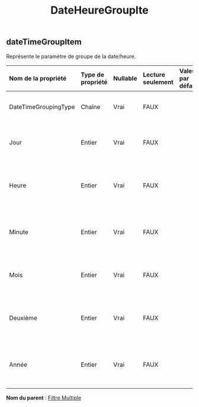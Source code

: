 ﻿---
title: DateHeureGroupIte
second_title: Aspose.Cells Cloud Documen
type: docs
url: /fr/specification/model/datetimegroupitem/
description: "Aspose.Cells Spécification du modèle cloud : DateTimeGroupItem. Gérez sans effort Excel et d'autres feuilles de calcul avec des fonctionnalités telles que l'ouverture, la génération, l'édition, le fractionnement, la fusion, la comparaison et la conversion."
kwords: Excel, Office, feuille de calcul, Cloud REST API, DateTimeGroupItem
weight: 50
---
## **dateTimeGroupItem**

 Représente le paramètre de groupe de la date/heure.

| Nom de la propriété| Type de propriété| Nullable| Lecture seulement| Valeur par défaut| Description|
|:- |:- |:- |:- |:- |:- |
| DateTimeGroupingType| Chaîne| Vrai| FAUX|| Obtient et définit le type de groupe.|
| Jour| Entier| Vrai| FAUX|| Obtient et définit le jour de la date/heure groupée.|
| Heure| Entier| Vrai| FAUX|| Obtient et définit l’heure de la date/heure groupée.|
| Minute| Entier| Vrai| FAUX|| Obtient et définit la minute de la date/heure groupée.|
|Mois| Entier| Vrai| FAUX|| Obtient et définit le mois de la date/heure groupée.|
| Deuxième| Entier| Vrai| FAUX|| Obtient et définit la seconde de la date/heure groupée.|
| Année| Entier| Vrai| FAUX|| Obtient et définit l’année de la date et de l’heure groupées.|

**Nom du parent** : [Filtre Multiple](/specification/model/multiplefilter)


